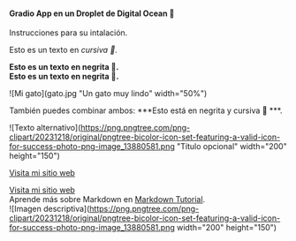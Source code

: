 #### Gradio App en un Droplet de Digital Ocean 🐬
Instrucciones para su intalación.

Esto es un texto en *cursiva 🐬*.

**Esto es un texto en negrita 🐬.**<br>
__Esto es un texto en negrita 🐬.__

![Mi gato](gato.jpg "Un gato muy lindo" width="50%")

También puedes combinar ambos: ***Esto está en negrita y cursiva 🐬 ***.

![Texto alternativo](https://png.pngtree.com/png-clipart/20231218/original/pngtree-bicolor-icon-set-featuring-a-valid-icon-for-success-photo-png-image_13880581.png "Título opcional" width="200" height="150")

[Visita mi sitio web](https://mituweb.com "¡Descubre mi proyecto!" )

[Visita mi sitio web](https://mituweb.com)<br>
Aprende más sobre Markdown en [Markdown Tutorial](https://www.markdowntutorial.com/es/lesson/3/).<br>
![Imagen descriptiva](https://png.pngtree.com/png-clipart/20231218/original/pngtree-bicolor-icon-set-featuring-a-valid-icon-for-success-photo-png-image_13880581.png width="200" height="150")

